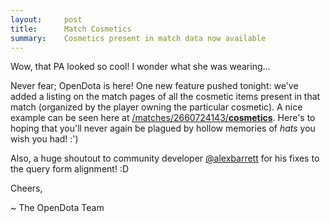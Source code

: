 ```yaml
---
layout:     post
title:      Match Cosmetics
summary:    Cosmetics present in match data now available
---
```


Wow, that PA looked so cool! I wonder what she was wearing...

Never fear; OpenDota is here! One new feature pushed tonight: we've added a listing on the match pages of all the cosmetic items present in that match (organized by the player owning the particular cosmetic). A nice example can be seen here at [/matches/2660724143/**cosmetics**](https://www.opendota.com/matches/2660724143/cosmetics). Here's to hoping that you'll never again be plagued by hollow memories of *hats* you wish you had! :')

Also, a huge shoutout to community developer [@alexbarrett](https://github.com/alexbarrett) for his fixes to the query form alignment! :D

Cheers,

~ The OpenDota Team
